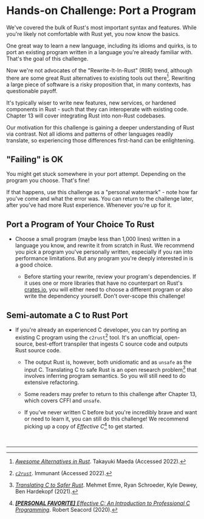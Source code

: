 <meta name="title" content="High Assurance Rust">
<meta name="description" content="Developing Secure and Robust Software">
<meta property="og:title" content="High Assurance Rust">
<meta property="og:description" content="Developing Secure and Robust Software">
<meta property="og:type" content="article">
<meta property="og:url" content="https://highassurance.rs/">
<meta property="og:image" content="https://highassurance.rs/img/har_logo_social.png">
<meta name="twitter:title" content="High Assurance Rust">
<meta name="twitter:description" content="Developing Secure and Robust Software">
<meta name="twitter:url" content="https://highassurance.rs/">
<meta name="twitter:card" content="summary_large_image">
<meta name="twitter:image" content="https://highassurance.rs/img/har_logo_social.png">


# Hands-on Challenge: Port a Program

We've covered the bulk of Rust's most important syntax and features.
While you're likely not comfortable with Rust yet, you now know the basics.

One great way to learn a new language, including its idioms and quirks, is to port an existing program written in a language you're already familiar with.
That's the goal of this challenge.

Now we're not advocates of the "Rewrite-It-In-Rust" (RIIR) trend, although there are some great Rust alternatives to existing tools out there[^RIIR].
Rewriting a large piece of software is a risky proposition that, in many contexts, has questionable payoff.

It's typically wiser to write new features, new services, or hardened components in Rust - such that they can interoperate with existing code.
Chapter 13 will cover integrating Rust into non-Rust codebases.

Our motivation for this challenge is gaining a deeper understanding of Rust via contrast.
Not all idioms and patterns of other languages readily translate, so experiencing those differences first-hand can be enlightening.

## "Failing" is OK

You might get stuck somewhere in your port attempt.
Depending on the program you choose.
That's fine!

If that happens, use this challenge as a "personal watermark" - note how far you've come and what the error was.
You can return to the challenge later, after you've had more Rust experience.
Whenever you're up for it.

## Port a Program of Your Choice To Rust

* Choose a small program (maybe less than 1,000 lines) written in a language you know, and rewrite it from scratch in Rust. We recommend you pick a program you've personally written, especially if you ran into performance limitations. But any program you're deeply interested in is a good choice.

    * Before starting your rewrite, review your program's dependencies. If it uses one or more libraries that have no counterpart on Rust's [crates.io](https://crates.io/), you will either need to choose a different program or also write the dependency yourself. Don't over-scope this challenge!

## Semi-automate a C to Rust Port

* If you're already an experienced C developer, you can try porting an existing C program using the `c2rust`[^C2Rust] tool. It's an unofficial, open-source, best-effort transpiler that ingests C source code and outputs Rust source code.

    * The output Rust is, however, both unidiomatic and as `unsafe` as the input C. Translating C to safe Rust is an open research problem[^C2SaferRust] that involves inferring program semantics. So you will still need to do extensive refactoring.

    * Some readers may prefer to return to this challenge after Chapter 13, which covers CFFI and `unsafe`.

    * If you've never written C before but you're incredibly brave and want or need to learn it, you can still do this challenge! We recommend picking up a copy of *Effective C*[^Ccord] to get started.

<br>

---

[^RIIR]: [*Awesome Alternatives in Rust*](https://github.com/TaKO8Ki/awesome-alternatives-in-rust). Takayuki Maeda (Accessed 2022).

[^C2Rust]: [*`c2rust`*](https://github.com/immunant/c2rust). Immunant (Accessed 2022).

[^C2SaferRust]: [*Translating C to Safer Rust*](https://sites.cs.ucsb.edu/~benh/research/papers/oopsla21-extended.pdf). Mehmet Emre, Ryan Schroeder, Kyle Dewey, Ben Hardekopf (2021).

[^Ccord]: [***[PERSONAL FAVORITE]** Effective C: An Introduction to Professional C Programming*](https://amzn.to/3wBuNu7). Robert Seacord (2020).
